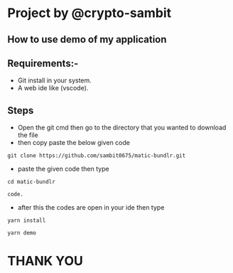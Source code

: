 # Project by @crypto-sambit

## How to use demo of my application
## Requirements:-
* Git install in  your system.
* A web ide like (vscode).
## Steps 
* Open the git cmd then go to the directory that you wanted to download the file
* then copy paste the below given code
```
git clone https://github.com/sambit0675/matic-bundlr.git
```
* paste the given code then type
```
cd matic-bundlr
```
```
code.
```
* after this the codes are open in your ide then type
```
yarn install
```
```
yarn demo
```
# THANK YOU
